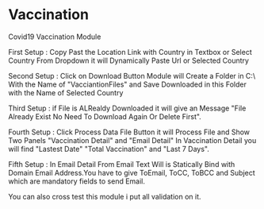 # Vaccination
Covid19 Vaccination Module

First Setup  : Copy Past the Location Link with Country in Textbox or Select Country From Dropdown it will Dynamically Paste Url or Selected Country

Second Setup : Click on Download Button Module will Create a Folder in C:\ With the Name of "VacciantionFiles" and Save Downloaded in this Folder with the Name of Selected Country

Third Setup : if File is ALRealdy Downloaded it will give an Message "File Already Exist No Need To Download Again Or Delete First".

Fourth Setup : Click Process Data File Button it will Process File and Show Two Panels "Vaccination Detail" and "Email Detail" In Vaccination Detail you will find "Lastest Date"
"Total Vaccination" and "Last 7 Days".

Fifth Setup : In Email Detail From Email Text Will is Statically Bind with Domain Email Address.You have to give ToEmail, ToCC, ToBCC and Subject which are mandatory fields to send
Email.


You can also cross test this module i put all validation on it.
